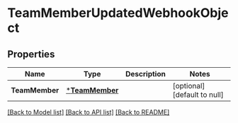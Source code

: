 # TeamMemberUpdatedWebhookObject

## Properties

 Name           | Type                             | Description | Notes                        
----------------|----------------------------------|-------------|------------------------------
 **TeamMember** | [***TeamMember**](TeamMember.md) |             | [optional] [default to null] 

[[Back to Model list]](../README.md#documentation-for-models) [[Back to API list]](../README.md#documentation-for-api-endpoints) [[Back to README]](../README.md)

